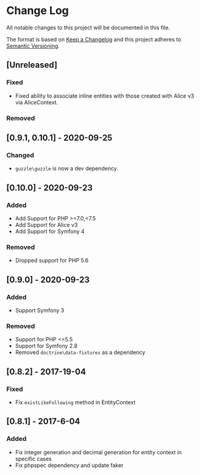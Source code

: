 # Change Log
All notable changes to this project will be documented in this file.

The format is based on [Keep a Changelog](http://keepachangelog.com/)
and this project adheres to [Semantic Versioning](http://semver.org/).

## [Unreleased]
### Fixed
- Fixed ability to associate inline entities with those created with Alice v3 via AliceContext.

### Removed

## [0.9.1, 0.10.1] - 2020-09-25
### Changed
- `guzzle\guzzle` is now a dev dependency.

## [0.10.0] - 2020-09-23
### Added
- Add Support for PHP >=7.0,<7.5
- Add Support for Alice v3
- Add Support for Symfony 4

### Removed
- Dropped support for PHP 5.6

## [0.9.0] - 2020-09-23

### Added
- Support Symfony 3

### Removed
- Support for PHP <=5.5
- Support for Symfony 2.8
- Removed `doctrine\data-fixtures` as a dependency

## [0.8.2] - 2017-19-04

### Fixed
- Fix `existLikeFollowing` method in EntityContext

## [0.8.1] - 2017-6-04
### Added
- Fix integer generation and decimal generation for entity context in specific cases
- Fix phpspec dependency and update faker
